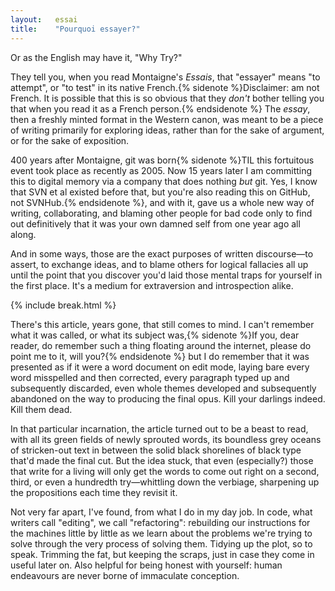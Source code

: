 ```yaml
---
layout:   essai
title:    "Pourquoi essayer?"
---
```


Or as the English may have it, "Why Try?"

They tell you, when you read Montaigne's _Essais_, that "essayer" means "to
attempt", or "to test" in its native French.{% sidenote %}Disclaimer: am not
French. It is possible that this is so obvious that they _don't_ bother
telling you that when you read it as a French person.{% endsidenote %} The
_essay_, then a freshly minted format in the Western canon, was meant to be a
piece of writing primarily for exploring ideas, rather than for the sake of
argument, or for the sake of exposition.

400 years after Montaigne, git was born{% sidenote %}TIL this fortuitous event
took place as recently as 2005. Now 15 years later I am committing this to
digital memory via a company that does nothing _but_ git. Yes, I know that
SVN et al existed before that, but you're also reading this on GitHub, not
SVNHub.{% endsidenote %}, and with it, gave us a whole new way of writing,
collaborating, and blaming other people for bad code only to find out
definitively that it was your own damned self from one year ago all along.

And in some ways, those are the exact purposes of written discourse—to assert,
to exchange ideas, and to blame others for logical fallacies all up until the
point that you discover you'd laid those mental traps for yourself in the first
place. It's a medium for extraversion and introspection alike.

{% include break.html %}

There's this article, years gone, that still comes to mind. I can't remember
what it was called, or what its subject was,{% sidenote %}If you, dear reader,
do remember such a thing floating around the internet, please do point me to
it, will you?{% endsidenote %} but I do remember that it was presented as if
it were a word document on edit mode, laying bare every word misspelled and
then corrected, every paragraph typed up and subsequently discarded, even
whole themes developed and subsequently abandoned on the way to producing the
final opus. Kill your darlings indeed. Kill them dead.

In that particular incarnation, the article turned out to be a beast to read,
with all its green fields of newly sprouted words, its boundless grey oceans
of stricken-out text in between the solid black shorelines of black type that'd
made the final cut. But the idea stuck, that even (especially?) those that
write for a living will only get the words to come out right on a second,
third, or even a hundredth try—whittling down the verbiage, sharpening up the
propositions each time they revisit it.

Not very far apart, I've found, from what I do in my day job. In code, what
writers call "editing", we call "refactoring": rebuilding our instructions for
the machines little by little as we learn about the problems we're trying to
solve through the very process of solving them. Tidying up the plot, so to
speak. Trimming the fat, but keeping the scraps, just in case they come in
useful later on. Also helpful for being honest with yourself: human
endeavours are never borne of immaculate conception.

<!-- harold innis: the dogma of the written word vs git -->
<!-- the public philosophy
> In a Socratic dialogue the disputants are arguing co-operatively in order to
> acquire more wisdom than either of them had when he began. In a sophistical
> argument the sophist is out to win a case, using rhetoric and not dialectic.
> "Both alike," says Aristotle, "are concerned with such things as come, more
> or less, within the general ken of all men and belong to no definite
> science." But while "dialectic is a process of criticism wherein lies the
> path to the principles of all inquiries", "rhetoric is concerned with the
> modes of persuasion."
-->

